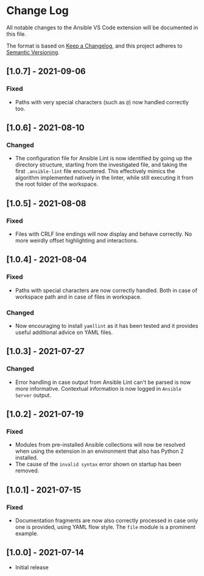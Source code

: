 # Change Log

All notable changes to the Ansible VS Code extension will be documented in this file.

The format is based on [Keep a Changelog](https://keepachangelog.com/en/1.0.0/),
and this project adheres to [Semantic Versioning](https://semver.org/spec/v2.0.0.html).

## [1.0.7] - 2021-09-06
### Fixed
- Paths with very special characters (such as `@`) now handled correctly too.

## [1.0.6] - 2021-08-10
### Changed
- The configuration file for Ansible Lint is now identified by going up the
  directory structure, starting from the investigated file, and taking the first
  `.ansible-lint` file encountered. This effectively mimics the algorithm
  implemented natively in the linter, while still executing it from the root
  folder of the workspace.

## [1.0.5] - 2021-08-08
### Fixed
- Files with CRLF line endings will now display and behave correctly. No more
  weirdly offset highlighting and interactions.

## [1.0.4] - 2021-08-04
### Fixed
- Paths with special characters are now correctly handled. Both in case of
  workspace path and in case of files in workspace.

### Changed
- Now encouraging to install `yamllint` as it has been tested and it provides
  useful additional advice on YAML files.

## [1.0.3] - 2021-07-27
### Changed
- Error handling in case output from Ansible Lint can't be parsed is now more
  informative. Contextual information is now logged in `Ansible Server` output.

## [1.0.2] - 2021-07-19
### Fixed
- Modules from pre-installed Ansible collections will now be resolved when using
  the extension in an environment that also has Python 2 installed.
- The cause of the `invalid syntax` error shown on startup has been removed.

## [1.0.1] - 2021-07-15
### Fixed
- Documentation fragments are now also correctly processed in case only one is
  provided, using YAML flow style. The `file` module is a prominent example.

## [1.0.0] - 2021-07-14
- Initial release
